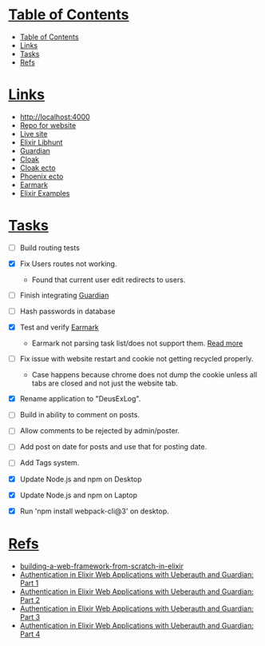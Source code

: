 # [Table of Contents](#table-of-contents)
- [Table of Contents](#table-of-contents)
- [Links](#links)
- [Tasks](#tasks)
- [Refs](#refs)

# [Links](#links)

* [http://localhost:4000](http://localhost:4000)
* [Repo for website](https://github.com/DavidGumm/slumberingmage)
* [Live site](http://www.50.dyn.deathmetalstan.com:4000/)
* [Elixir Libhunt](https://elixir.libhunt.com/)
* [Guardian](https://hexdocs.pm/guardian/tutorial-start.html)
* [Cloak](https://hexdocs.pm/cloak/1.0.2/install.html#content)
* [Cloak ecto](https://hexdocs.pm/cloak_ecto/1.0.1/install.html#content)
* [Phoenix ecto](https://hexdocs.pm/phoenix/ecto.html#content)
* [Earmark](https://hexdocs.pm/earmark/Earmark.html)
* [Elixir Examples](https://elixir-examples.github.io/)

# [Tasks](#tasks)
- [ ] Build routing tests
- [x] Fix Users routes not working.
  -  Found that current user edit redirects to users.
- [ ] Finish integrating [Guardian](https://hexdocs.pm/guardian/tutorial-start.html)
- [ ] Hash passwords in database
- [x] Test and verify [Earmark](https://hexdocs.pm/earmark/Earmark.html)
  - Earmark not parsing task list/does not support them. [Read more](https://github.com/pragdave/earmark/issues/126)
- [ ] Fix issue with website restart and cookie not getting recycled properly.
  - Case happens because chrome does not dump the cookie unless all tabs are closed and not just the website tab.
- [x] Rename application to "DeusExLog".
- [ ] Build in ability to comment on posts.
- [ ] Allow comments to be rejected by admin/poster.
- [ ] Add post on date for posts and use that for posting date.
- [ ] Add Tags system.
- [x] Update Node.js and npm on Desktop
- [x] Update Node.js and npm on Laptop
- [x] Run 'npm install webpack-cli@3' on desktop.


# [Refs](#refs)

  * [building-a-web-framework-from-scratch-in-elixir](https://codewords.recurse.com/issues/five/building-a-web-framework-from-scratch-in-elixir)
  * [Authentication in Elixir Web Applications with Ueberauth and Guardian: Part 1](https://thoughtbot.com/blog/authentication-in-elixir-web-applications-with-guardian-part-1)
  * [Authentication in Elixir Web Applications with Ueberauth and Guardian: Part 2](https://thoughtbot.com/blog/authentication-in-elixir-web-applications-with-guardian-part-2)
  * [Authentication in Elixir Web Applications with Ueberauth and Guardian: Part 3](https://thoughtbot.com/blog/authentication-in-elixir-web-applications-with-guardian-part-3)
  * [Authentication in Elixir Web Applications with Ueberauth and Guardian: Part 4](https://thoughtbot.com/blog/authentication-in-elixir-web-applications-with-ueberauth-and-guardian-part-4)
